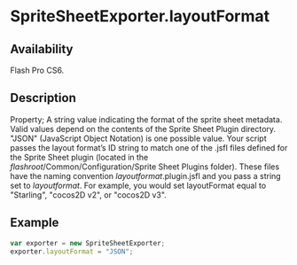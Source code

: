 # SpriteSheetExporter.layoutFormat

## Availability

Flash Pro CS6.

## Description

Property; A string value indicating the format of the sprite sheet metadata. Valid values depend on the contents of the Sprite Sheet Plugin directory. "JSON" (JavaScript Object Notation) is one possible value. Your script passes the layout format’s ID string to match one of the .jsfl files defined for the Sprite Sheet plugin (located in the *flashroot*/Common/Configuration/Sprite Sheet Plugins folder). These files have the naming convention *layoutformat*.plugin.jsfl and you pass a string set to *layoutformat*.
For example, you would set layoutFormat equal to "Starling", "cocos2D v2", or "cocos2D v3".

## Example

```javascript
var exporter = new SpriteSheetExporter;
exporter.layoutFormat = "JSON";
```

